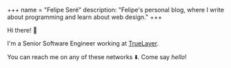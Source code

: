 +++
name = "Felipe Seré"
description: "Felipe's personal blog, where I write about programming and learn about web design."
+++

Hi there! :wave:

I'm a Senior Software Engineer working at [TrueLayer](https://truelayer.com/).

You can reach me on any of these networks :arrow_down:. 
Come say _hello_!

